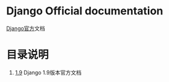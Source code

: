 # Django Official documentation

[Django官方](https://www.djangoproject.com/)文档

# 目录说明
1. [1.9](./1.9/) Django 1.9版本官方文档


